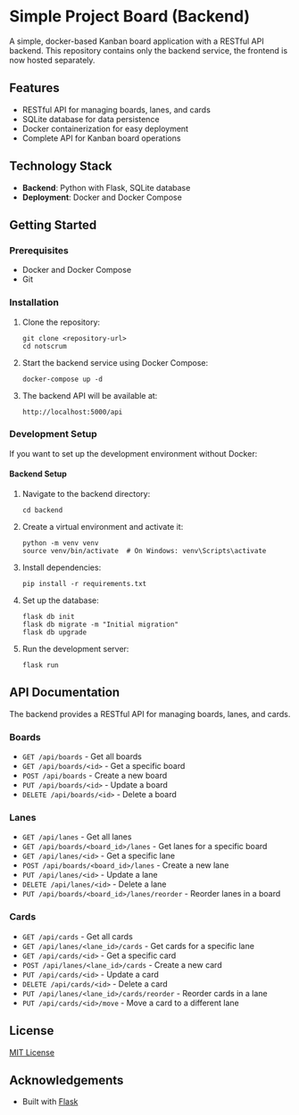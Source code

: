 # Simple Project Board (Backend)

A simple, docker-based Kanban board application with a RESTful API backend. This repository contains only the backend service, the frontend is now hosted separately.

## Features

- RESTful API for managing boards, lanes, and cards
- SQLite database for data persistence
- Docker containerization for easy deployment
- Complete API for Kanban board operations

## Technology Stack

- **Backend**: Python with Flask, SQLite database
- **Deployment**: Docker and Docker Compose

## Getting Started

### Prerequisites

- Docker and Docker Compose
- Git

### Installation

1. Clone the repository:
   ```
   git clone <repository-url>
   cd notscrum
   ```

2. Start the backend service using Docker Compose:
   ```
   docker-compose up -d
   ```

3. The backend API will be available at:
   ```
   http://localhost:5000/api
   ```

### Development Setup

If you want to set up the development environment without Docker:

#### Backend Setup

1. Navigate to the backend directory:
   ```
   cd backend
   ```

2. Create a virtual environment and activate it:
   ```
   python -m venv venv
   source venv/bin/activate  # On Windows: venv\Scripts\activate
   ```

3. Install dependencies:
   ```
   pip install -r requirements.txt
   ```

4. Set up the database:
   ```
   flask db init
   flask db migrate -m "Initial migration"
   flask db upgrade
   ```

5. Run the development server:
   ```
   flask run
   ```

## API Documentation

The backend provides a RESTful API for managing boards, lanes, and cards.

### Boards

- `GET /api/boards` - Get all boards
- `GET /api/boards/<id>` - Get a specific board
- `POST /api/boards` - Create a new board
- `PUT /api/boards/<id>` - Update a board
- `DELETE /api/boards/<id>` - Delete a board

### Lanes

- `GET /api/lanes` - Get all lanes
- `GET /api/boards/<board_id>/lanes` - Get lanes for a specific board
- `GET /api/lanes/<id>` - Get a specific lane
- `POST /api/boards/<board_id>/lanes` - Create a new lane
- `PUT /api/lanes/<id>` - Update a lane
- `DELETE /api/lanes/<id>` - Delete a lane
- `PUT /api/boards/<board_id>/lanes/reorder` - Reorder lanes in a board

### Cards

- `GET /api/cards` - Get all cards
- `GET /api/lanes/<lane_id>/cards` - Get cards for a specific lane
- `GET /api/cards/<id>` - Get a specific card
- `POST /api/lanes/<lane_id>/cards` - Create a new card
- `PUT /api/cards/<id>` - Update a card
- `DELETE /api/cards/<id>` - Delete a card
- `PUT /api/lanes/<lane_id>/cards/reorder` - Reorder cards in a lane
- `PUT /api/cards/<id>/move` - Move a card to a different lane

## License

[MIT License](LICENSE)

## Acknowledgements

- Built with [Flask](https://flask.palletsprojects.com/)